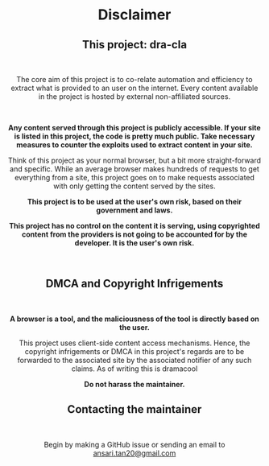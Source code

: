 
<h1 align="center">Disclaimer</h1>

<div align="center">

<h2>This project: dra-cla</h2>

<br>

The core aim of this project is to co-relate automation and efficiency to extract what is provided to an user on the internet. Every content available in the project is hosted by external non-affiliated sources.

<br>

<b>Any content served through this project is publicly accessible. If your site is listed in this project, the code is pretty much public. Take necessary measures to counter the exploits used to extract content in your site.</b>

Think of this project as your normal browser, but a bit more straight-forward and specific. While an average browser makes hundreds of requests to get everything from a site, this project goes on to make requests associated with only getting the content served by the sites.

<b>

This project is to be used at the user's own risk, based on their government and laws.

This project has no control on the content it is serving, using copyrighted content from the providers is not going to be accounted for by the developer. It is the user's own risk.

</b>

<br>

<h2>DMCA and Copyright Infrigements</h3>

<br>

<b>

A browser is a tool, and the maliciousness of the tool is directly based on the user.
</b>

This project uses client-side content access mechanisms. Hence, the copyright infrigements or DMCA in this project's regards are to be forwarded to the associated site by the associated notifier of any such claims. As of writing this is dramacool

<b>Do not harass the maintainer.</b>

<h2>
Contacting the maintainer
</h3>
<br>

Begin by making a GitHub issue or sending an email to ansari.tan20@gmail.com
</div>
